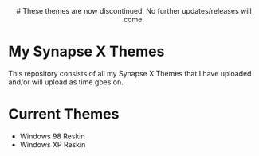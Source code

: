 <center>
  # These themes are now discontinued. No further updates/releases will come.
</center>

# My Synapse X Themes
This repository consists of all my Synapse X Themes that I have uploaded and/or will upload as time goes on.

# Current Themes
- Windows 98 Reskin
- Windows XP Reskin
